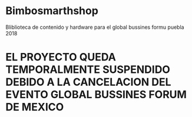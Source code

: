 # Bimbosmarthshop
Bliblioteca de contenido y hardware para el global bussines formu puebla 2018


# EL PROYECTO QUEDA TEMPORALMENTE SUSPENDIDO DEBIDO A LA CANCELACION DEL EVENTO GLOBAL BUSSINES FORUM DE MEXICO
